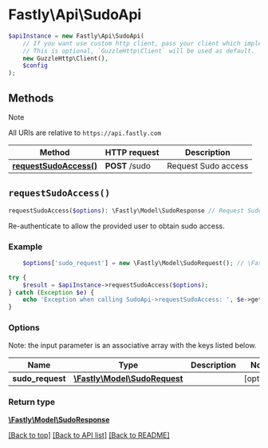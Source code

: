# Fastly\Api\SudoApi


```php
$apiInstance = new Fastly\Api\SudoApi(
    // If you want use custom http client, pass your client which implements `GuzzleHttp\ClientInterface`.
    // This is optional, `GuzzleHttp\Client` will be used as default.
    new GuzzleHttp\Client(),
    $config
);
```

## Methods

> [!NOTE]
> All URIs are relative to `https://api.fastly.com`

Method | HTTP request | Description
------ | ------------ | -----------
[**requestSudoAccess()**](SudoApi.md#requestSudoAccess) | **POST** /sudo | Request Sudo access


## `requestSudoAccess()`

```php
requestSudoAccess($options): \Fastly\Model\SudoResponse // Request Sudo access
```

Re-authenticate to allow the provided user to obtain sudo access.

### Example
```php
    $options['sudo_request'] = new \Fastly\Model\SudoRequest(); // \Fastly\Model\SudoRequest

try {
    $result = $apiInstance->requestSudoAccess($options);
} catch (Exception $e) {
    echo 'Exception when calling SudoApi->requestSudoAccess: ', $e->getMessage(), PHP_EOL;
}
```

### Options

Note: the input parameter is an associative array with the keys listed below.

Name | Type | Description  | Notes
------------- | ------------- | ------------- | -------------
**sudo_request** | [**\Fastly\Model\SudoRequest**](../Model/SudoRequest.md) |  | [optional]

### Return type

[**\Fastly\Model\SudoResponse**](../Model/SudoResponse.md)

[[Back to top]](#) [[Back to API list]](../../README.md#endpoints)
[[Back to README]](../../README.md)
